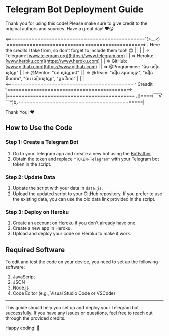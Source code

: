 # Telegram Bot Deployment Guide

Thank you for using this code! Please make sure to give credit to the original authors and sources. Have a great day! ❤️😘

<================================================`(*>﹏<*)′================================================>
|                                   Here the credits I take from, so don't forget to include them too!! 😊                                      |
|                                                                                                                                                |
|       => Telegram: [www.telegram.org](https://www.telegram.org)                                                                                 |
|       => Heroku: [www.heroku.com](https://www.heroku.com)                                                                                       |
|       => GitHub: [www.github.com](https://www.github.com)                                                                                       |
|       => @Programmer: "ម៉ម លៀបសុវណ្ណ"                                                                                                          |
|       => @Mentor: "នន់ សុវណ្ណរាជ"                                                                                                               |
|       => @Team: "ជឿម ករុណាបុត្រ", "ជឿន គឹមលាង", "ម៉ម លៀបសុវណ្ណ", "មួន វិមាន"                                                              |
|                                                                                                                                                |
<============================================ ◜          Ͼreadit        ◝===========================================>
|============================================ ◟d====(￣▽￣*)b◞===========================================|

Thank You! ❤️

## How to Use the Code

### Step 1: Create a Telegram Bot
1. Go to your Telegram app and create a new bot using the [BotFather](https://core.telegram.org/bots#botfather).
2. Obtain the token and replace `"TOKEN-Telegram"` with your Telegram bot token in the script.

### Step 2: Update Data
1. Update the script with your data in `data.js`.
2. Upload the updated script to your GitHub repository. If you prefer to use the existing data, you can use the old data link provided in the script.

### Step 3: Deploy on Heroku
1. Create an account on [Heroku](https://www.heroku.com) if you don't already have one.
2. Create a new app in Heroku.
3. Upload and deploy your code on Heroku to make it work.

## Required Software

To edit and test the code on your device, you need to set up the following software:
1. JavaScript
2. JSON
3. Node.js
4. Code Editor (e.g., Visual Studio Code or VSCode)

---

This guide should help you set up and deploy your Telegram bot successfully. If you have any issues or questions, feel free to reach out through the provided credits.

Happy coding! 🚀
